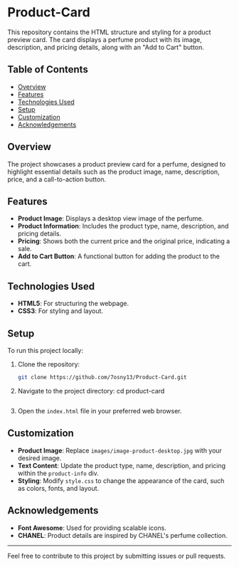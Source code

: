 # Product-Card


This repository contains the HTML structure and styling for a product preview card. The card displays a perfume product with its image, description, and pricing details, along with an "Add to Cart" button.

## Table of Contents
- [Overview](#overview)
- [Features](#features)
- [Technologies Used](#technologies-used)
- [Setup](#setup)
- [Customization](#customization)
- [Acknowledgements](#acknowledgements)

## Overview
The project showcases a product preview card for a perfume, designed to highlight essential details such as the product image, name, description, price, and a call-to-action button.

## Features
- **Product Image**: Displays a desktop view image of the perfume.
- **Product Information**: Includes the product type, name, description, and pricing details.
- **Pricing**: Shows both the current price and the original price, indicating a sale.
- **Add to Cart Button**: A functional button for adding the product to the cart.

## Technologies Used
- **HTML5**: For structuring the webpage.
- **CSS3**: For styling and layout.

## Setup
To run this project locally:
1. Clone the repository:
   ```bash
   git clone https://github.com/7osny13/Product-Card.git
   ```
2. Navigate to the project directory:
   cd product-card
   ```
3. Open the `index.html` file in your preferred web browser.

## Customization
- **Product Image**: Replace `images/image-product-desktop.jpg` with your desired image.
- **Text Content**: Update the product type, name, description, and pricing within the `product-info` div.
- **Styling**: Modify `style.css` to change the appearance of the card, such as colors, fonts, and layout.

## Acknowledgements
- **Font Awesome**: Used for providing scalable icons.
- **CHANEL**: Product details are inspired by CHANEL's perfume collection.

---
Feel free to contribute to this project by submitting issues or pull requests.
